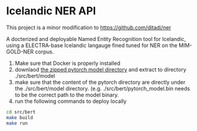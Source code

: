# Icelandic NER API 

This project is a minor modification to https://github.com/ditadi/ner

A docterized and deployable Named Entity Recognition tool for Icelandic, using a ELECTRA-base Icelandic langauge fined tuned for NER on the MIM-GOLD-NER corpus. 


1) Make sure that Docker is properly installed
2) downlaod [the zipped pytorch model directory](https://drive.google.com/file/d/1LtssB04q-WcJncfEkatt52QSOjTzT8ro/view?usp=sharing) and extract to directory ./src/bert/model
3) make sure that the content of the pytorch directory are directly under the ./src/bert/model directory. (e.g. ./src/bert/pytorch_model.bin needs to be the correct path to the model binary. 
4) run the following commands to deploy locally

```bash
cd src/bert
make build
make run
```


